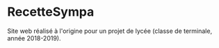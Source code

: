 # RecetteSympa
Site web réalisé à l'origine pour un projet de lycée (classe de terminale, année 2018-2019).
